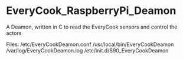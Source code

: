EveryCook_RaspberryPi_Deamon
============================

A Deamon, written in C to read the EveryCook sensors and control the actors

Files:
/etc/EveryCookDeamon.conf
/usr/local/bin/EveryCookDeamon
/var/log/EveryCookDeamon.log
/etc/init.d/S90_EveryCookDeamon
